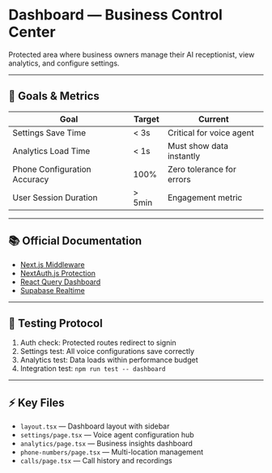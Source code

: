 # Dashboard — Business Control Center

Protected area where business owners manage their AI receptionist, view analytics, and configure settings.

---

## 🎯 Goals & Metrics

| Goal | Target | Current |
|------|--------|---------|
| Settings Save Time | < 3s | Critical for voice agent |
| Analytics Load Time | < 1s | Must show data instantly |
| Phone Configuration Accuracy | 100% | Zero tolerance for errors |
| User Session Duration | > 5min | Engagement metric |

---

## 📚 Official Documentation

- [Next.js Middleware](https://nextjs.org/docs/app/building-your-application/routing/middleware)
- [NextAuth.js Protection](https://next-auth.js.org/configuration/nextjs#middleware)
- [React Query Dashboard](https://tanstack.com/query/latest/docs/react/guides/ssr)
- [Supabase Realtime](https://supabase.com/docs/guides/realtime)

---

## 🧪 Testing Protocol

1. Auth check: Protected routes redirect to signin
2. Settings test: All voice configurations save correctly
3. Analytics test: Data loads within performance budget
4. Integration test: `npm run test -- dashboard`

---

## ⚡ Key Files

- `layout.tsx` — Dashboard layout with sidebar
- `settings/page.tsx` — Voice agent configuration hub
- `analytics/page.tsx` — Business insights dashboard
- `phone-numbers/page.tsx` — Multi-location management
- `calls/page.tsx` — Call history and recordings